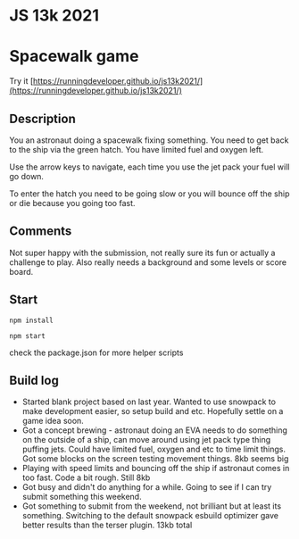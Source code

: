 # JS 13k 2021

# Spacewalk game

Try it [https://runningdeveloper.github.io/js13k2021/](https://runningdeveloper.github.io/js13k2021/)

## Description

You an astronaut doing a spacewalk fixing something. You need to get back to the ship via the green hatch. You have limited fuel and oxygen left.

Use the arrow keys to navigate, each time you use the jet pack your fuel will go down.

To enter the hatch you need to be going slow or you will bounce off the ship or die because you going too fast.

## Comments

Not super happy with the submission, not really sure its fun or actually a challenge to play. Also really needs a background and some levels or score board.

## Start

```npm install```

```npm start```

check the package.json for more helper scripts

## Build log

- Started blank project based on last year. Wanted to use snowpack to make development easier, so setup build and etc. Hopefully settle on a game idea soon.
- Got a concept brewing - astronaut doing an EVA needs to do something on the outside of a ship, can move around using jet pack type thing puffing jets. Could have limited fuel, oxygen and etc to time limit things. Got some blocks on the screen testing movement things. 8kb seems big
- Playing with speed limits and bouncing off the ship if astronaut comes in too fast. Code a bit rough. Still 8kb
- Got busy and didn't do anything for a while. Going to see if I can try submit something this weekend.
- Got something to submit from the weekend, not brilliant but at least its something. Switching to the default snowpack esbuild optimizer gave better results than the terser plugin. 13kb total
